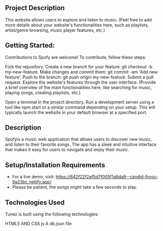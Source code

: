 ## Project Description

This website allows users to explore and listen to music. (Feel free to add more details about your website's functionalities here, such as playlists, artist/genre browsing, music player features, etc.)

## Getting Started:

Contributions to Spofy are welcome! To contribute, follow these steps:

Fork the repository.
Create a new branch for your feature: git checkout -b my-new-feature.
Make changes and commit them: git commit -am 'Add new feature'.
Push to the branch: git push origin my-new-feature.
Submit a pull request.
Explore the website's features through the user interface. (Provide a brief overview of the main functionalities here, like searching for music, playing songs, creating playlists, etc.)

Open a terminal in the project directory.
Run a development server using a tool like npm start or a similar command depending on your setup. This will typically launch the website in your default browser at a specified port.

## Description

Spofyis a music web application that allows users to discover new music, and listen to their favorite songs. The app has a sleek and intuitive interface that makes it easy for users to navigate and enjoy their music.

## Setup/Installation Requirements

- For a live demo, visit: https://642f22f2af5d7f005f1a8da8--candid-froyo-9a23bc.netlify.app/
- Please be patient, the songs might take a few seconds to play.

## Technologies Used

Tunez is built using the following technologies:

HTML5 AND CSS
js
A db.json file
